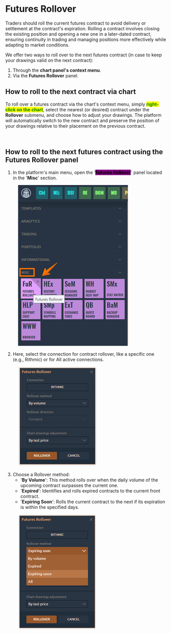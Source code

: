 # Futures Rollover

Traders should roll the current futures contract to avoid delivery or settlement at the contract's expiration. Rolling a contract involves closing the existing position and opening a new one in a later-dated contract, ensuring continuity in trading and managing positions more effectively while adapting to market conditions.

We offer two ways to roll over to the next futures contract (in case to keep your drawings valid on the next contract):

1. Through the **chart panel's context menu**.
2. Via the **Futures Rollover** panel.

## How to roll to the next contract via chart

To roll over a futures contract via the chart's context menu, simply <mark style="color:green;">**right-click on the chart**</mark>, select the nearest (or desired) contract under the **Rollover** submenu, and choose how to adjust your drawings. The platform will automatically switch to the new contract and preserve the position of your drawings relative to their placement on the previous contract.

<figure><img src="../.gitbook/assets/rollover futures via chart.gif" alt=""><figcaption></figcaption></figure>

## How to roll to the next futures contract using the Futures Rollover panel

1. In the platform's main menu, open the '<mark style="background-color:purple;">**Futures Rollover**</mark>' panel located in the '**Misc**' section.

<figure><img src="../.gitbook/assets/image (1).png" alt=""><figcaption></figcaption></figure>

2. Here, select the connection for contract rollover, like a specific one (e.g., Rithmic) or for All active connections.

<figure><img src="../.gitbook/assets/image.png" alt=""><figcaption></figcaption></figure>

3. Choose a Rollover method:
   * '**By Volume**': This method rolls over when the daily volume of the upcoming contract surpasses the current one.
   * '**Expired**': Identifies and rolls expired contracts to the current front contract.
   * '**Expiring Soon**': Rolls the current contract to the next if its expiration is within the specified days.

<figure><img src="../.gitbook/assets/image (392).png" alt=""><figcaption></figcaption></figure>

